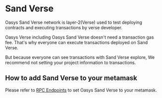 # Sand Verse
Oasys Sand Verse network is layer-2(Verse) used to test deploying contracts and executing transactions by verse developer.

Oasys Verse including Oasys Sand Verse doesn't need a transaction gas fee. That's why everyone can execute transactions deployed on Sand Verse.

But because everyone can see transactions with Sand Verse explore, We recommend not setting your project information to transactions.

## How to add Sand Verse to your metamask
Please refer to [RPC Endpoints](/docs/staking/rpc-endpoint/1-1-rpc-endpoint#sand-verse-verse-layer) to set  Oasys Sand Verse to your metamask.
